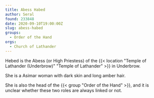 ```yaml
---
title: Abess Habed
author: Seral
found: 233848
date: 2020-09-10T19:00:00Z
slug: abess-habed
groups:
  - Order of the Hand
orgs:
  - Church of Lathander
---
```


Hebed is the Abess (or High Priestess) of the {{< location "Temple of Lathander (Underbrow)" "Temple of Lathander" >}} in Underbrow.<!--more-->

She is a Asimar woman with dark skin and long amber hair.

She is also the head of the {{< group "Order of the Hand" >}}, and it is unclear whether these two roles are always linked or not.
